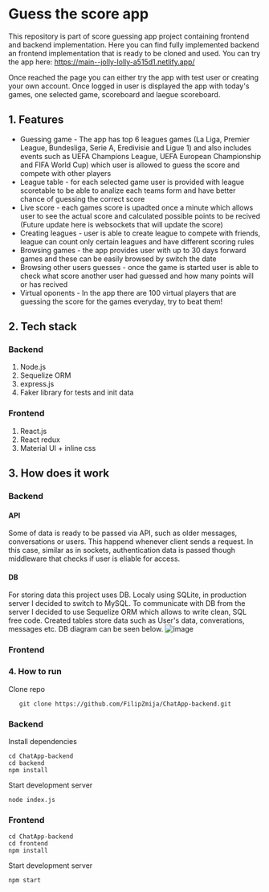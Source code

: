 # Guess the score app

This repository is part of score guessing app project containing frontend and backend implementation. Here you can find fully implemented backend an frontend implementation that is ready to be cloned and used. 
You can try the app here: https://main--jolly-lolly-a515d1.netlify.app/

Once reached the page you can either try the app with test user or creating your own account. Once logged in user is displayed the app with today's games, one selected game, scoreboard and laegue scoreboard.

## 1. Features
- Guessing game - The app has top 6 leagues games (La Liga, Premier League, Bundesliga, Serie A, Eredivisie and Ligue 1) and also includes events such as UEFA Champions League, UEFA European Championship and FIFA World Cup) which user is allowed to guess the score and compete with other players
- League table - for each selected game user is provided with league scoretable to be able to analize each teams form and have better chance of guessing the correct score
- Live score - each games score is upadted once a minute which allows user to see the actual score and calculated possible points to be recived (Future update here is websockets that will update the score)
- Creating leagues - user is able to create league to compete with friends, league can count only certain leagues and have different scoring rules
- Browsing games - the app provides user with up to 30 days forward games and these can be easily browsed by switch the date
- Browsing other users guesses - once the game is started user is able to check what score another user had guessed and how many points will or has recived
- Virtual oponents - In the app there are 100 virtual players that are guessing the score for the games everyday, try to beat them!

## 2. Tech stack
### Backend
1. Node.js
2. Sequelize ORM
3. express.js
4. Faker library for tests and init data

### Frontend
1. React.js
2. React redux
3. Material UI + inline css

## 3. How does it work

### Backend 
#### API
Some of data is ready to be passed via API, such as older messages, conversations or users. This happend whenever client sends a request. In this case, similar as in sockets, authentication data is passed though middleware that checks if user is eliable for access.
#### DB
For storing data this project uses DB. Localy using SQLite, in production server I decided to switch to MySQL. To communicate with DB from the server I decided to use Sequelize ORM which allows to write clean, SQL free code. Created tables store data such as User's data, converations, messages etc. DB diagram can be seen below.
![image](https://github.com/FilipZmija/GuessTheScore/assets/94125339/a439845e-40ad-44e7-977f-6d408600a6b5)

### Frontend

### 4. How to run
Clone repo
```
   git clone https://github.com/FilipZmija/ChatApp-backend.git
```
### Backend
Install dependencies
```
cd ChatApp-backend
cd backend
npm install
```
Start development server
```
node index.js
```
### Frontend

```
cd ChatApp-backend
cd frontend
npm install
```
Start development server
```
npm start
```
